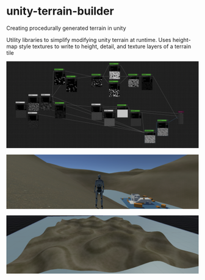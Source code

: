 # unity-terrain-builder

Creating procedurally generated terrain in unity

Utility libraries to simplify modifying unity terrain at runtime. Uses height-map style textures to write to height, detail, and texture layers of a terrain tile

![Nodes Graph](https://raw.githubusercontent.com/nickolanack/unity-terrain-builder/main/Examples/nodes.png)

![Nodes Graph](https://raw.githubusercontent.com/nickolanack/unity-terrain-builder/main/Examples/game.png)

![Nodes Graph](https://raw.githubusercontent.com/nickolanack/unity-terrain-builder/main/Examples/terrain.png)
